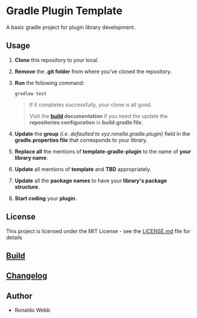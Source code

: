 # Gradle Plugin Template

A basic gradle project for plugin library development.

## Usage

1. **Clone** this repository to your local.

2. **Remove** the **.git folder** from where you've cloned the repository.

3. **Run** the following command:

   ```
   gradlew test
   ```

   > If it completes successfully, your clone is all good. 
   >
   > Visit the **[build](BUILD.md) documentation** if you need the update the **repositories configuration** in **build.gradle file**.
   
4. **Update** the **group** *(i.e. defaulted to xyz.ronella.gradle.plugin)* field in the **gradle.properties file** that corresponds to your library.

5. **Replace all** the mentions of **template-gradle-plugin** to the name of **your library name**.

6. **Update** all mentions of **template** and **TBD** appropriately.

7. **Update** all the **package names** to have your **library's package structure**.

8. **Start coding** your **plugin**.

## License

This project is licensed under the MIT License - see the [LICENSE.md](LICENSE.md) file for details

## [Build](BUILD.md)

## [Changelog](CHANGELOG.md)

## Author

* Ronaldo Webb
